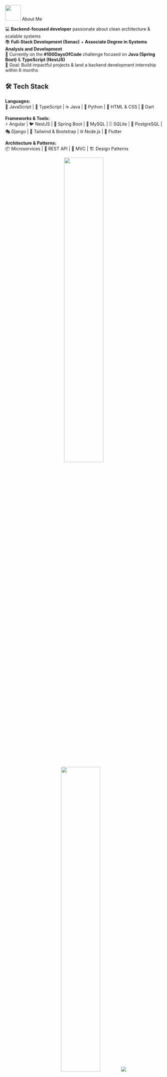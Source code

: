 <img src="https://media.giphy.com/media/VgCDAzcKvsR6OM0uWg/giphy.gif" width="50"> About Me

💻 **Backend-focused developer** passionate about clean architecture & scalable systems  
📚 **Full-Stack Development (Senac)** + **Associate Degree in Systems Analysis and Development**  
🚀 Currently on the **#100DaysOfCode** challenge focused on **Java (Spring Boot)** & **TypeScript (NestJS)**  
🎯 Goal: Build impactful projects & land a backend development internship within 6 months  


## 🛠 Tech Stack

**Languages:**  
💛 JavaScript | 💙 TypeScript | ☕ Java | 🐍 Python | 🎨 HTML & CSS | 🎯 Dart  

**Frameworks & Tools:**  
⚡ Angular | 🐦 NestJS | 🎯 Spring Boot | 🐘 MySQL | 🗄 SQLite | 🐘 PostgreSQL | 🎭 Django | 🎨 Tailwind & Bootstrap | 🌐 Node.js | 📱 Flutter  

**Architecture & Patterns:**  
📦 Microservices | 🔗 REST API | 🧩 MVC | 🏗 Design Patterns  

<p align="center">
  <img height="50%" width="auto" src="https://github-readme-stats.vercel.app/api?username=yasvizeu&show_icons=true&count_private=true&theme=radical&hide_border=true&hide=issues,contribs&bg_color=00000000">
  <img height="50%" width="auto" 
     src="https://github-readme-stats.vercel.app/api/top-langs/?username=yasvizeu&layout=compact&hide_border=true&theme=radical&bg_color=00000000&langs_count=6&hide=html,jupyter%20notebook,tex,css,php&exclude_repo=Pacman-AI">
  <img src="https://github-readme-streak-stats.herokuapp.com?user=yasvizeu&theme=radical&hide_border=true&background=FFFFFF00">
  <br><br>
</p>

```javascript
const yasmin = {
  pronouns: "she" | "her",
  student: "Full-Stack Development (Senac) & Associate Degree in Systems Analysis and Development",
  code: ["JavaScript", "TypeScript", "HTML", "CSS", "Java", "Python", "Dart"],
  tools: ["Angular", "NestJS", "Bootstrap", "Tailwind", "Node.js", "Django", "Spring Boot", "MySQL", "SQLite", "PostgreSQL", "Flutter"],
  architecture: ["Microservices", "REST API", "MVC", "Design Patterns"],
  challenge: "Currently doing the #100DaysOfCode challenge focused on Java (Spring Boot) and TypeScript (NestJS)"
}
